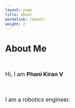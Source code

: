 ```yaml
---
layout: page
title: About
permalink: /about/
weight: 2
---
```


# **About Me**


<br>
<font size="+1">
  
Hi, I am <b>Phani Kiran V</b>

<br>

<br>
I am a robotics engineer.
<br>

<!-- <div class="row">
{% include about/timeline.html %}
</div> -->